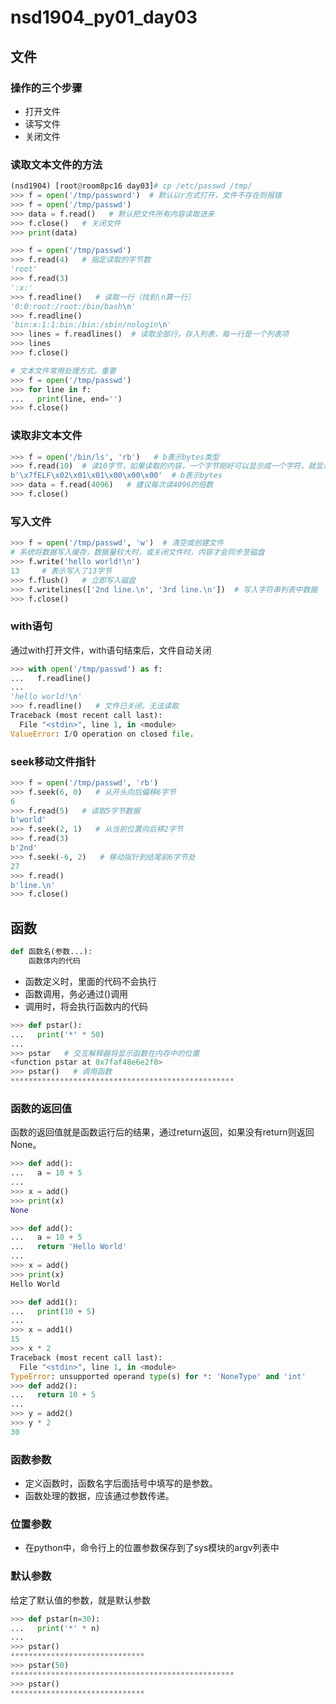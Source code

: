 # nsd1904_py01_day03

## 文件

### 操作的三个步骤

- 打开文件
- 读写文件
- 关闭文件

### 读取文本文件的方法

```python
(nsd1904) [root@room8pc16 day03]# cp /etc/passwd /tmp/
>>> f = open('/tmp/password')  # 默认以r方式打开，文件不存在则报错
>>> f = open('/tmp/passwd')
>>> data = f.read()   # 默认把文件所有内容读取进来
>>> f.close()   # 关闭文件
>>> print(data)

>>> f = open('/tmp/passwd')
>>> f.read(4)   # 指定读取的字节数
'root'
>>> f.read(3)
':x:'
>>> f.readline()   # 读取一行（找到\n算一行）
'0:0:root:/root:/bin/bash\n'
>>> f.readline()
'bin:x:1:1:bin:/bin:/sbin/nologin\n'
>>> lines = f.readlines()  # 读取全部行，存入列表，每一行是一个列表项
>>> lines
>>> f.close()

# 文本文件常用处理方式。重要
>>> f = open('/tmp/passwd')
>>> for line in f:
...   print(line, end='')
>>> f.close()
```

### 读取非文本文件

```python
>>> f = open('/bin/ls', 'rb')   # b表示bytes类型
>>> f.read(10)  # 读10字节，如果读取的内容，一个字节刚好可以显示成一个字符，就显示字符，否则将显示该字节的16进制数，\x表示16进制
b'\x7fELF\x02\x01\x01\x00\x00\x00'  # b表示bytes
>>> data = f.read(4096)   # 建议每次读4096的倍数
>>> f.close()
```

### 写入文件

```python
>>> f = open('/tmp/passwd', 'w')  # 清空或创建文件
# 系统将数据写入缓存，数据量较大时，或关闭文件时，内容才会同步至磁盘
>>> f.write('hello world!\n')
13     # 表示写入了13字节
>>> f.flush()   # 立即写入磁盘
>>> f.writelines(['2nd line.\n', '3rd line.\n'])  # 写入字符串列表中数据
>>> f.close()
```

### with语句

通过with打开文件，with语句结束后，文件自动关闭

```python
>>> with open('/tmp/passwd') as f:
...   f.readline()
... 
'hello world!\n'
>>> f.readline()   # 文件已关闭，无法读取
Traceback (most recent call last):
  File "<stdin>", line 1, in <module>
ValueError: I/O operation on closed file.
```

### seek移动文件指针

```python
>>> f = open('/tmp/passwd', 'rb')
>>> f.seek(6, 0)   # 从开头向后偏移6字节
6
>>> f.read(5)   # 读取5字节数据
b'world'
>>> f.seek(2, 1)   # 从当前位置向后移2字节
>>> f.read(3)
b'2nd'
>>> f.seek(-6, 2)   # 移动指针到结尾前6字节处
27
>>> f.read()
b'line.\n'
>>> f.close()
```

## 函数

```python
def 函数名(参数...):
    函数体内的代码
```

- 函数定义时，里面的代码不会执行
- 函数调用，务必通过()调用
- 调用时，将会执行函数内的代码

```python
>>> def pstar():
...   print('*' * 50)
... 
>>> pstar   # 交互解释器将显示函数在内存中的位置
<function pstar at 0x7faf48e6e2f0>
>>> pstar()   # 调用函数
**************************************************
```

### 函数的返回值

函数的返回值就是函数运行后的结果，通过return返回，如果没有return则返回None。

```python
>>> def add():
...   a = 10 + 5
... 
>>> x = add()
>>> print(x)
None

>>> def add():
...   a = 10 + 5
...   return 'Hello World'
... 
>>> x = add()
>>> print(x)
Hello World

>>> def add1():
...   print(10 + 5)
... 
>>> x = add1()
15
>>> x * 2
Traceback (most recent call last):
  File "<stdin>", line 1, in <module>
TypeError: unsupported operand type(s) for *: 'NoneType' and 'int'
>>> def add2():
...   return 10 + 5
... 
>>> y = add2()
>>> y * 2
30
```

### 函数参数

- 定义函数时，函数名字后面括号中填写的是参数。
- 函数处理的数据，应该通过参数传递。

### 位置参数

- 在python中，命令行上的位置参数保存到了sys模块的argv列表中

### 默认参数

给定了默认值的参数，就是默认参数

```python
>>> def pstar(n=30):
...   print('*' * n)
... 
>>> pstar()
******************************
>>> pstar(50)
**************************************************
>>> pstar()
******************************
```







